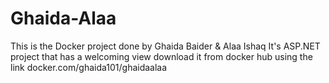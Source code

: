 # Ghaida-Alaa
This is the Docker project done by Ghaida Baider & Alaa Ishaq 
It's ASP.NET project that has a welcoming view
download it from docker hub using the link
 docker.com/ghaida101/ghaidaalaa
 
